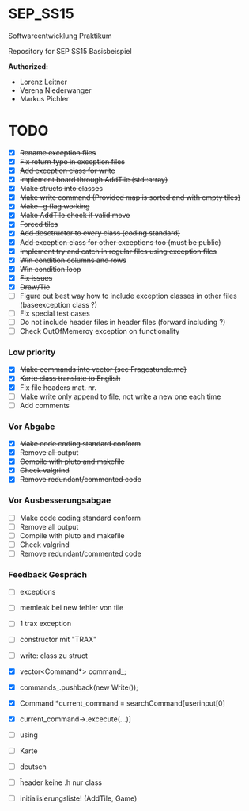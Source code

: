 # SEP_SS15
Softwareentwicklung Praktikum

Repository for SEP SS15 Basisbeispiel

**Authorized:**
* Lorenz Leitner
* Verena Niederwanger
* Markus Pichler

# TODO
- [x] ~~Rename exception files~~
- [x] ~~Fix return type in exception files~~
- [x] ~~Add exception class for write~~
- [x] ~~Implement board through AddTile (std::array)~~
- [x] ~~Make structs into classes~~
- [x] ~~Make write command (Provided map is sorted and with empty tiles)~~
- [x] ~~Make -g flag working~~
- [x] ~~Make AddTile check if valid move~~
- [x] ~~Forced tiles~~
- [x] ~~Add desctructor to every class (coding standard)~~
- [x] ~~Add exception class for other exceptions too (must be public)~~
- [x] ~~Implement try and catch in regular files using exception files~~
- [x] ~~Win condition columns and rows~~
- [x] ~~Win condition loop~~
- [x] ~~Fix issues~~
- [x] ~~Draw/Tie~~
- [ ] Figure out best way how to include exception classes in other files (baseexception class ?)
- [ ] Fix special test cases
- [ ] Do not include header files in header files (forward including ?)
- [ ] Check OutOfMemeroy exception on functionality

### Low priority
- [x] ~~Make commands into vector (see Fragestunde.md)~~
- [x] ~~Karte class translate to English~~
- [x] ~~Fix file headers mat. nr.~~
- [ ] Make write only append to file, not write a new one each time
- [ ] Add comments

### Vor Abgabe
- [x] ~~Make code coding standard conform~~
- [x] ~~Remove all output~~
- [x] ~~Compile with pluto and makefile~~
- [x] ~~Check valgrind~~
- [x] ~~Remove redundant/commented code~~

### Vor Ausbesserungsabgae
- [ ] Make code coding standard conform
- [ ] Remove all output
- [ ] Compile with pluto and makefile
- [ ] Check valgrind
- [ ] Remove redundant/commented code

### Feedback Gespräch
- [ ] exceptions
- [ ] memleak bei new fehler von tile
- [ ] 1 trax exception
- [ ] constructor mit "TRAX"
- [ ] write: class zu struct

- [x] vector<Command*> command_;
- [x] commands_.pushback(new Write());
- [x] Command *current_command = searchCommand[userinput[0]
- [x] current_command->.excecute(...)]

- [ ] using
- [ ] Karte
- [ ] deutsch

- [ ] ĥeader keine .h nur class

- [ ] initialisierungsliste! (AddTile, Game)


